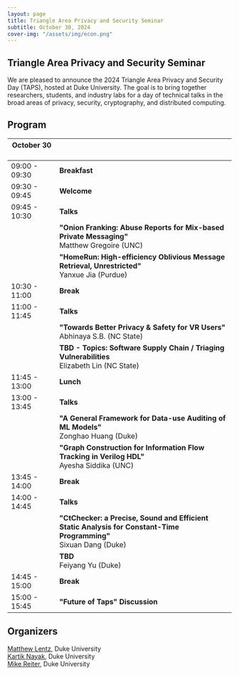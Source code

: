 ```yaml
---
layout: page
title: Triangle Area Privacy and Security Seminar
subtitle: October 30, 2024
cover-img: "/assets/img/econ.png"
---
```


## Triangle Area Privacy and Security Seminar

We are pleased to announce the 2024 Triangle Area Privacy and Security Day (TAPS), hosted at Duke University. The goal is to bring together researchers, students, and industry labs for a day of technical talks in the broad areas of privacy, security, cryptography, and distributed computing.


## Program

| October 30 &nbsp; &nbsp; &nbsp; &nbsp; &nbsp; | |
| ----- | ----- |
| 09:00 - 09:30 | **Breakfast** |
| 09:30 - 09:45 | **Welcome** |
| 09:45 - 10:30 | **Talks** |
| | **"Onion Franking: Abuse Reports for Mix-based Private Messaging"**<br>Matthew Gregoire (UNC) |
| | **"HomeRun: High-efficiency Oblivious Message Retrieval, Unrestricted"**<br>Yanxue Jia (Purdue) |
| 10:30 - 11:00 | **Break** | 
| 11:00 - 11:45 | **Talks** |
| | **"Towards Better Privacy & Safety for VR Users"**<br>Abhinaya S.B. (NC State) |
| | **TBD - Topics: Software Supply Chain / Triaging Vulnerabilities**<br>Elizabeth Lin (NC State) |
| 11:45 - 13:00 | **Lunch** | 
| 13:00 - 13:45 | **Talks** | 
| | **"A General Framework for Data-use Auditing of ML Models"**<br>Zonghao Huang (Duke) |
| | **"Graph Construction for Information Flow Tracking in Verilog HDL"**<br>Ayesha Siddika (UNC) |
| 13:45 - 14:00 | **Break** | 
| 14:00 - 14:45 | **Talks** | 
| | **"CtChecker: a Precise, Sound and Efficient Static Analysis for Constant-Time Programming"**<br>Sixuan Dang (Duke) |
| | **TBD**<br>Feiyang Yu (Duke) |
| 14:45 - 15:00 | **Break** | 
| 15:00 - 15:45 | **"Future of Taps" Discussion** | 


## Organizers

[Matthew Lentz](https://users.cs.duke.edu/~mlentz/), Duke University\
[Kartik Nayak](https://users.cs.duke.edu/~kartik/), Duke University\
[Mike Reiter](https://reitermk.github.io/), Duke University
